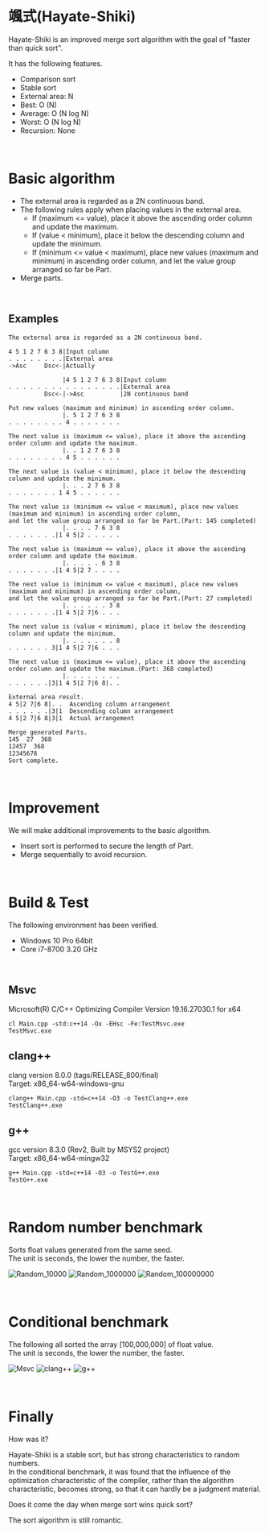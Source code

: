 # 颯式(Hayate-Shiki)
Hayate-Shiki is an improved merge sort algorithm with the goal of "faster than quick sort".  

It has the following features.  
* Comparison sort
* Stable sort
* External area: N
* Best: O (N)
* Average: O (N log N)
* Worst: O (N log N)
* Recursion: None

<br>

# Basic algorithm
* The external area is regarded as a 2N continuous band.
* The following rules apply when placing values ​​in the external area.
  * If (maximum <= value), place it above the ascending order column and update the maximum.
  * If (value < minimum), place it below the descending column and update the minimum.
  * If (minimum <= value < maximum), place new values ​​(maximum and minimum) in ascending order column, and let the value group arranged so far be Part.
* Merge parts.

<br>

## Examples
~~~
The external area is regarded as a 2N continuous band.

4 5 1 2 7 6 3 8|Input column
. . . . . . . .|External area
->Asc     Dsc<-|Actually

               |4 5 1 2 7 6 3 8|Input column
. . . . . . . . . . . . . . . .|External area
          Dsc<-|->Asc          |2N continuous band
~~~
~~~
Put new values ​​(maximum and minimum) in ascending order column.
               |. 5 1 2 7 6 3 8
. . . . . . . . 4 . . . . . . .
~~~
~~~
The next value is (maximum <= value), place it above the ascending order column and update the maximum.
               |. . 1 2 7 6 3 8
. . . . . . . . 4 5 . . . . . .
~~~
~~~
The next value is (value < minimum), place it below the descending column and update the minimum.
               |. . . 2 7 6 3 8
. . . . . . . 1 4 5 . . . . . .
~~~
~~~
The next value is (minimum <= value < maximum), place new values ​​(maximum and minimum) in ascending order column,
and let the value group arranged so far be Part.(Part: 145 completed)
               |. . . . 7 6 3 8
. . . . . . .|1 4 5|2 . . . . .
~~~
~~~
The next value is (maximum <= value), place it above the ascending order column and update the maximum.
               |. . . . . 6 3 8
. . . . . . .|1 4 5|2 7 . . . .
~~~
~~~
The next value is (minimum <= value < maximum), place new values ​​(maximum and minimum) in ascending order column,
and let the value group arranged so far be Part.(Part: 27 completed)
               |. . . . . . 3 8
. . . . . . .|1 4 5|2 7|6 . . .
~~~
~~~
The next value is (value < minimum), place it below the descending column and update the minimum.
               |. . . . . . . 8
. . . . . . 3|1 4 5|2 7|6 . . .
~~~
~~~
The next value is (maximum <= value), place it above the ascending order column and update the maximum.(Part: 368 completed)
               |. . . . . . . .
. . . . . .|3|1 4 5|2 7|6 8|. .
~~~
~~~
External area result.
4 5|2 7|6 8|. .  Ascending column arrangement
. . . . . .|3|1  Descending column arrangement
4 5|2 7|6 8|3|1  Actual arrangement
~~~
~~~
Merge generated Parts.
145  27  368
12457  368
12345678
Sort complete.
~~~

<br>

# Improvement
We will make additional improvements to the basic algorithm.  
* Insert sort is performed to secure the length of Part.
* Merge sequentially to avoid recursion.

<br>

# Build & Test
The following environment has been verified.  
* Windows 10 Pro 64bit
* Core i7-8700 3.20 GHz

<br>

## **Msvc**
Microsoft(R) C/C++ Optimizing Compiler Version 19.16.27030.1 for x64  
~~~
cl Main.cpp -std:c++14 -Ox -EHsc -Fe:TestMsvc.exe
TestMsvc.exe
~~~

## **clang++**
clang version 8.0.0 (tags/RELEASE_800/final)  
Target: x86_64-w64-windows-gnu  
~~~
clang++ Main.cpp -std=c++14 -O3 -o TestClang++.exe
TestClang++.exe
~~~

## **g++**
gcc version 8.3.0 (Rev2, Built by MSYS2 project)  
Target: x86_64-w64-mingw32  
~~~
g++ Main.cpp -std=c++14 -O3 -o TestG++.exe
TestG++.exe
~~~

<br>

# Random number benchmark
Sorts float values ​​generated from the same seed.  
The unit is seconds, the lower the number, the faster.  

![Random_10000](./Image/Random_10000.png)
![Random_1000000](./Image/Random_1000000.png)
![Random_100000000](./Image/Random_100000000.png)

<br>

# Conditional benchmark
The following all sorted the array [100,000,000] of float value.  
The unit is seconds, the lower the number, the faster.  

![Msvc](./Image/Msvc.png)
![clang++](./Image/clang++.png)
![g++](./Image/g++.png)

<br>

# Finally
How was it?  

Hayate-Shiki is a stable sort, but has strong characteristics to random numbers.  
In the conditional benchmark, it was found that the influence of the optimization characteristic of the compiler, rather than the algorithm characteristic, becomes strong, so that it can hardly be a judgment material.  

Does it come the day when merge sort wins quick sort?  

The sort algorithm is still romantic.  
